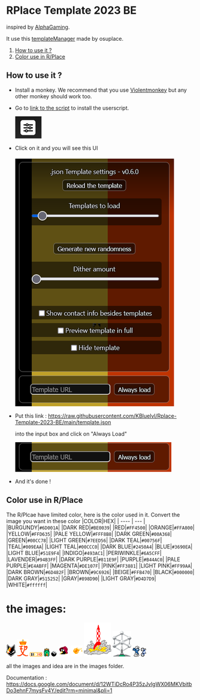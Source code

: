 # RPlace Template 2023 BE
inspired by [AlphaGaming](https://github.com/AlphaGaming7780/Belgium-RPlace-Template-2023).

It use this [templateManager](https://github.com/osuplace/templateManager) made by osuplace.

1. [How to use it ?](#usage-instructions)
2. [Color use in R/Place](#color-use-in-rplace)

## How to use it ?
* Install a monkey. We recommend that you use [Violentmonkey](https://violentmonkey.github.io/get-it/) but any other monkey should work too.
* Go to [link to the script](https://github.com/osuplace/templateManager/raw/main/dist/templateManager.user.js) to install the userscript.

  ![screen 1](https://github.com/KBluelvl/Rplace-Template-2023-BE/blob/main/images/readme/setting.PNG?raw=true)
* Click on it and you will see this UI

  ![screen 2](https://github.com/KBluelvl/Rplace-Template-2023-BE/blob/main/images/readme/Template-settings.PNG)
* Put this link : https://raw.githubusercontent.com/KBluelvl/Rplace-Template-2023-BE/main/template.json
  
  into the input box and click on "Always Load"

  ![screen 3](https://github.com/KBluelvl/Rplace-Template-2023-BE/blob/main/images/readme/Template-URL.PNG)
* And it's done !

## Color use in R/Place
The R/Plcae have limited color, here is the color used in it.
Convert the image you want in these color
|COLOR|HEX|
| ---- | --- |
|BURGUNDY|`#6D001A`|
|DARK RED|`#BE0039`|
|RED|`#FF4500`|
|ORANGE|`#FFA800`|
|YELLOW|`#FFD635`|
|PALE YELLOW|`#FFF8B8`|
|DARK GREEN|`#00A368`|
|GREEN|`#00CC78`|
|LIGHT GREEN|`#7EED56`|
|DARK TEAL|`#00756F`|
|TEAL|`#009EAA`|
|LIGHT TEAL|`#00CCC0`|
|DARK BLUE|`#2450A4`|
|BLUE|`#3690EA`|
|LIGHT BLUE|`#51E9F4`|
|INDIGO|`#493AC1`|
|PERIWINKLE|`#6A5CFF`|
|LAVENDER|`#94B3FF`|
|DARK PURPLE|`#811E9F`|
|PURPLE|`#B44AC0`|
|PALE PURPLE|`#E4ABFF`|
|MAGENTA|`#DE107F`|
|PINK|`#FF3881`|
|LIGHT PINK|`#FF99AA`|
|DARK BROWN|`#6D482F`|
|BROWN|`#9C6926`|
|BEIGE|`#FFB470`|
|BLACK|`#000000`|
|DARK GRAY|`#515252`|
|GRAY|`#898D90`|
|LIGHT GRAY|`#D4D7D9`|
|WHITE|`#ffffff`|

# the images:
![belgium-cats](https://github.com/KBluelvl/Rplace-Template-2023-BE/blob/main/images/RPlace/Belgian/Belgium%20cats/mattbaraga/belgium-cats.png)
![king-philippe](https://github.com/KBluelvl/Rplace-Template-2023-BE/blob/main/images/RPlace/Belgian/King%20Philippe/beerstalker/fp.png)
![1830](https://github.com/KBluelvl/Rplace-Template-2023-BE/blob/main/images/RPlace/Belgian/1830/erkyos/1830.png)
![frog](https://github.com/KBluelvl/Rplace-Template-2023-BE/blob/main/images/RPlace/Other/Frog/frog_3.png)
![Billards-ball](https://github.com/KBluelvl/Rplace-Template-2023-BE/blob/main/images/RPlace/Belgian/Billards%20Ball/antodb/Billards_ball.png)
![r93palm](https://github.com/KBluelvl/Rplace-Template-2023-BE/blob/main/images/RPlace/Other/93Palm/r93palm.png)
![beer](https://github.com/KBluelvl/Rplace-Template-2023-BE/blob/main/images/RPlace/Belgian/Duvel%20beer/eren_g%20%26%20gopnik202/beer.png)
![tintin-rocket](https://github.com/KBluelvl/Rplace-Template-2023-BE/blob/main/images/RPlace/Belgian/Tintin%20Rocket/Unknowns/rocketintin.png)
![atonium](https://github.com/KBluelvl/Rplace-Template-2023-BE/blob/main/images/RPlace/Belgian/Atomium/azoulucoux/Atomium.png)
![smurf](https://github.com/KBluelvl/Rplace-Template-2023-BE/blob/main/images/RPlace/Belgian/smurf/seriousbluejewel/smurf.png)
![bike](https://github.com/KBluelvl/Rplace-Template-2023-BE/blob/main/images/RPlace/Other/Bike/bike.png)

all the images and idea are in the images folder.

Documentation : https://docs.google.com/document/d/12WTiDcRo4P35zJvlgWX06MKVbitbDo3ehnF7mysFv4Y/edit?rm=minimal&pli=1
